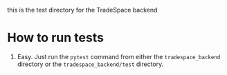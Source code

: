 this is the test directory for the TradeSpace backend

# How to run tests
1.  Easy. Just run the `pytest`  command from either the `tradespace_backend`  directory  or the `tradespace_backend/test` directory.